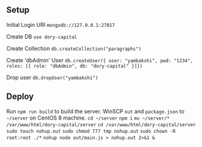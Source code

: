 ## Setup
Initial Login URI
`mongodb://127.0.0.1:27017`

Create DB
`use dory-capital`

Create Collection
`db.createCollection("paragraphs")`

Create 'dbAdmin' User
`db.createUser({ user: "yambakshi", pwd: "1234", roles: [{ role: "dbAdmin", db: "dory-capital" }]})`

Drop user
`db.dropUser("yambakshi")`

## Deploy

Run `npm run build` to build the server.
WinSCP `out` and `package.json` to `~/server` on CentOS 8 machine.
`cd ~/server`
`npm i`
`mv ~/server/* /var/www/html/dory-capital/server`
`cd /var/www/html/dory-capital/server`
`sudo touch nohup.out`
`sudo chmod 777 tmp nohup.out`
`sudo chown -R root:root ./*`
`nohup node out/main.js > nohup.out 2>&1 &`